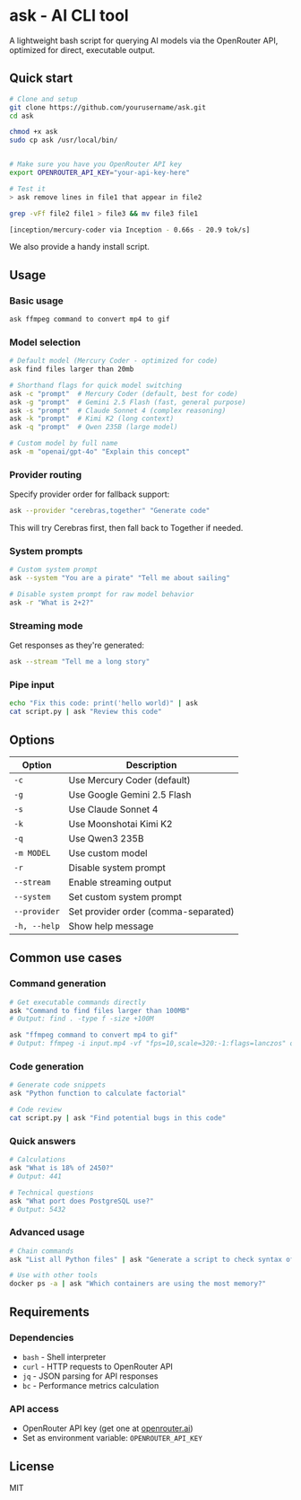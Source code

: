 # ask - AI CLI tool

A lightweight bash script for querying AI models via the OpenRouter API, optimized for direct, executable output.

## Quick start

```bash
# Clone and setup
git clone https://github.com/yourusername/ask.git
cd ask

chmod +x ask
sudo cp ask /usr/local/bin/


# Make sure you have you OpenRouter API key
export OPENROUTER_API_KEY="your-api-key-here"

# Test it
> ask remove lines in file1 that appear in file2

grep -vFf file2 file1 > file3 && mv file3 file1

[inception/mercury-coder via Inception - 0.66s - 20.9 tok/s]
```

We also provide a handy install script.

## Usage

### Basic usage

```bash
ask ffmpeg command to convert mp4 to gif
```

### Model selection

```bash
# Default model (Mercury Coder - optimized for code)
ask find files larger than 20mb

# Shorthand flags for quick model switching
ask -c "prompt"  # Mercury Coder (default, best for code)
ask -g "prompt"  # Gemini 2.5 Flash (fast, general purpose)
ask -s "prompt"  # Claude Sonnet 4 (complex reasoning)
ask -k "prompt"  # Kimi K2 (long context)
ask -q "prompt"  # Qwen 235B (large model)

# Custom model by full name
ask -m "openai/gpt-4o" "Explain this concept"
```

### Provider routing

Specify provider order for fallback support:

```bash
ask --provider "cerebras,together" "Generate code"
```

This will try Cerebras first, then fall back to Together if needed.

### System prompts

```bash
# Custom system prompt
ask --system "You are a pirate" "Tell me about sailing"

# Disable system prompt for raw model behavior
ask -r "What is 2+2?"
```

### Streaming mode

Get responses as they're generated:

```bash
ask --stream "Tell me a long story"
```

### Pipe input

```bash
echo "Fix this code: print('hello world)" | ask
cat script.py | ask "Review this code"
```

## Options

| Option | Description |
|--------|-------------|
| `-c` | Use Mercury Coder (default) |
| `-g` | Use Google Gemini 2.5 Flash |
| `-s` | Use Claude Sonnet 4 |
| `-k` | Use Moonshotai Kimi K2 |
| `-q` | Use Qwen3 235B |
| `-m MODEL` | Use custom model |
| `-r` | Disable system prompt |
| `--stream` | Enable streaming output |
| `--system` | Set custom system prompt |
| `--provider` | Set provider order (comma-separated) |
| `-h, --help` | Show help message |

## Common use cases

### Command generation
```bash
# Get executable commands directly
ask "Command to find files larger than 100MB"
# Output: find . -type f -size +100M

ask "ffmpeg command to convert mp4 to gif"
# Output: ffmpeg -i input.mp4 -vf "fps=10,scale=320:-1:flags=lanczos" output.gif
```

### Code generation
```bash
# Generate code snippets
ask "Python function to calculate factorial"

# Code review
cat script.py | ask "Find potential bugs in this code"
```

### Quick answers
```bash
# Calculations
ask "What is 18% of 2450?"
# Output: 441

# Technical questions
ask "What port does PostgreSQL use?"
# Output: 5432
```

### Advanced usage
```bash
# Chain commands
ask "List all Python files" | ask "Generate a script to check syntax of these files"

# Use with other tools
docker ps -a | ask "Which containers are using the most memory?"

```

## Requirements

### Dependencies
- `bash` - Shell interpreter
- `curl` - HTTP requests to OpenRouter API
- `jq` - JSON parsing for API responses
- `bc` - Performance metrics calculation

### API access
- OpenRouter API key (get one at [openrouter.ai](https://openrouter.ai))
- Set as environment variable: `OPENROUTER_API_KEY`

## License

MIT
